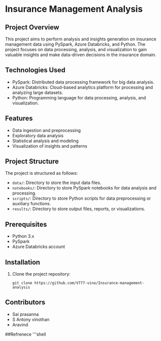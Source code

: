 # Insurance Management Analysis

## Project Overview
This project aims to perform analysis and insights generation on insurance management data using PySpark, Azure Databricks, and Python. The project focuses on data processing, analysis, and visualization to gain valuable insights and make data-driven decisions in the insurance domain.

## Technologies Used
- PySpark: Distributed data processing framework for big data analysis.
- Azure Databricks: Cloud-based analytics platform for processing and analyzing large datasets.
- Python: Programming language for data processing, analysis, and visualization.

## Features
- Data ingestion and preprocessing
- Exploratory data analysis
- Statistical analysis and modeling
- Visualization of insights and patterns

## Project Structure
The project is structured as follows:
- `data/`: Directory to store the input data files.
- `notebooks/`: Directory to store PySpark notebooks for data analysis and processing.
- `scripts/`: Directory to store Python scripts for data preprocessing or auxiliary functions.
- `results/`: Directory to store output files, reports, or visualizations.

## Prerequisites
- Python 3.x
- PySpark
- Azure Databricks account

## Installation
1. Clone the project repository:
   ```shell
   git clone https://github.com/V777-vino/Insurance-management-analysis
   
## Contributors
- Sai prasanna
- S Antony vinothan
- Aravind

##Refrenece
'''shell 
